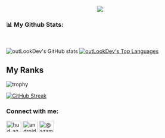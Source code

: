 
<p align="center">
  <a href="https://github.com/DenverCoder1/readme-typing-svg"><img src="https://readme-typing-svg.herokuapp.com?font=Time+New+Roman&color=%23C8BE25&size=25&center=true&vCenter=true&width=500&height=100&lines=I+am+Hud+Azamov;I+am+Mobile+Developer;Hello+Github;Mobile+Programmer;I+am+from+Uzbekistan;My+best+code+Kotlin;🌱+I’m+currently+learning+Flutter;👯+I’m+looking+to+collaborate+with+other+content+creators"></a>
</p>

### 📊 My Github Stats:
<br/>

![outLookDev's GitHub stats](https://github-readme-stats.vercel.app/api?username=outLookDev&show_icons=true&theme=radical) <a href="https://github.com/outLookDev/github-readme-stats"><img 
alt="outLookDev's Top Languages" src="https://github-readme-stats.vercel.app/api/top-langs/?username=stcAndroid&langs_count=8&count_private=true&layout=compact&theme=react&hide_border=true&bg_color=0D1117" /></a>


## My Ranks

![trophy](https://github-profile-trophy.vercel.app/?username=outLookDev&theme=onedark)



[![GitHub Streak](https://github-readme-streak-stats.herokuapp.com?user=outLookDev&theme=radical&hide_border=true&date_format=M%20j%5B%2C%20Y%5D)](https://github.com/outLookDev)
<br>




[resume]: https://drive.google.com/file/d/1ryZi4rw91dM1LL62zYgHpemjKuxkWHdx/view?usp=sharing

<h3 align="left">Connect with me:</h3> <p align="left"> 
 <a href="https://instagram.com/hud_azamov" target="blank"><img align="center" src="https://raw.githubusercontent.com/outLookDev/github-profile-readme-generator/master/src/images/icons/Social/instagram.svg" alt="hud_azamov" height="30" width="40" /></a> <a href="https://www.youtube.com/channel/UCKmg4BPZ9oG6_lvvLUaApSA" target="blank"><img align="center" src="https://raw.githubusercontent.com/outLookDev/github-profile-readme-generator/master/src/images/icons/Social/youtube.svg" alt="android stc" height="30" width="40" /></a> <a href="https://www.hackerrank.com/stc hacker" target="blank"><img align="center" src="https://raw.githubusercontent.com/outLookDev/github-profile-readme-generator/master/src/images/icons/Social/hackerrank.svg" alt="@azamovhud007" height="30" width="40" /></a> </p> 
